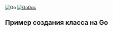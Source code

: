 ![Go](https://github.com/AlexanderOkhrimenko/classIncrementor/workflows/Go/badge.svg)
[![GoDoc](https://godoc.org/github.com/AlexanderOkhrimenko/classincrementor?status.svg)](https://godoc.org/github.com/AlexanderOkhrimenko/classincrementor)
## Пример создания класса на Go 
